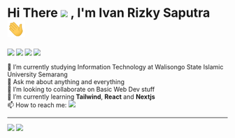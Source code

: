 <h1 align="left">  Hi There <img src="https://media.giphy.com/media/WUlplcMpOCEmTGBtBW/giphy.gif" width="40px"> , I'm Ivan Rizky Saputra <img src="https://raw.githubusercontent.com/ABSphreak/ABSphreak/master/gifs/Hi.gif" width="40px" /> </h1>

<p align="left">
  <a><img src="https://img.shields.io/badge/Javascript-Beginer-yellow"></a>
  <a><img src="https://img.shields.io/badge/Talwind-Beginer-brightgreen"></a>
  <a><img src="https://img.shields.io/badge/React-Beginer-blue"></a>
  <a><img src="https://img.shields.io/badge/Nextjs-Beginer-blueviolet"></a>
</p>

<p align="left">
  🔭 I’m currently studying Information Technology at Walisongo State Islamic University Semarang
  <br>
  💬 Ask me about anything and everything
  <br>
  👯 I’m looking to collaborate on Basic Web Dev stuff
  <br>
  🌱 I’m currently learning <strong>Tailwind</strong>, <strong>React</strong> and <strong>Nextjs</strong>
  <br>
  📫 How to reach me: <a href="mailto:ivnriizky@gmail.com"><img src="https://img.shields.io/badge/-Gmail-c14438?style=flat-square&logo=Gmail&logoColor=white&link=mailto:ivnriizky@gmail.com"><a/>
  <br>
</p>

<hr>

<div>
    <img align=top src="https://github-readme-stats.vercel.app/api/top-langs/?username=Ivanrizkys&theme=merko&layout=compact"/>
    <img align=top src="https://github-readme-stats.vercel.app/api?username=Ivanrizkys&count_private=true&theme=merko"/>
<div>
